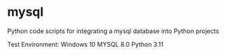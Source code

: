 # mysql
Python code scripts for integrating a mysql database into Python projects

Test Environment:
  Windows 10
  MYSQL 8.0
  Python 3.11
